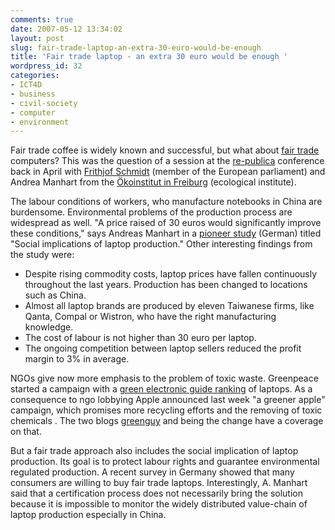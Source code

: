```yaml
---
comments: true
date: 2007-05-12 13:34:02
layout: post
slug: fair-trade-laptop-an-extra-30-euro-would-be-enough
title: 'Fair trade laptop - an extra 30 euro would be enough '
wordpress_id: 32
categories:
- ICT4D
- business
- civil-society
- computer
- environment
---
```


Fair trade coffee is widely known and successful, but what about [fair trade](http://en.wikipedia.org/wiki/Fair_trade) computers? This was the question of  a session at the [re-publica](http://www.re-publica.de/) conference back in April with [Frithjof Schmidt](http://www.frithjof-schmidt.de/) (member of the European parliament) and Andrea Manhart from the [Ökoinstitut in Freiburg](http://www.oeko.de) (ecological institute).

The labour conditions of workers, who manufacture notebooks in China are burdensome. Environmental problems of the production process are widespread as well. "A price raised of 30 euros would significantly improve these conditions," says Andreas Manhart in a [pioneer study](http://www.oeko.de/oekodoc/291/2006-010-de.pdf) (German) titled "Social implications of laptop production." Other interesting findings from the study were:

  * Despite rising commodity costs, laptop prices have fallen continuously throughout the last years. Production has been changed to locations such as China.
  * Almost all laptop brands are produced by eleven Taiwanese firms, like Qanta, Compal or Wistron, who have the right manufacturing knowledge.
  * The cost of labour is not higher than 30 euro per laptop.
  * The ongoing competition between laptop sellers reduced the profit margin to 3% in average.


NGOs give now more emphasis to the problem of toxic waste. Greenpeace started a campaign with a [green electronic guide ranking](http://www.greenpeace.org/international/campaigns/toxics/electronics/how-the-companies-line-up) of laptops. As a consequence to ngo lobbying Apple announced last week "a greener apple" campaign, which promises more recycling efforts and the removing of toxic chemicals . The two blogs [greenguy](http://thegreenguy.typepad.com/thegreenguy/2007/05/greenpeaces_gre.html) and being the change have a coverage on that.

But a fair trade approach also includes the social implication of laptop production. Its goal is to protect labour rights and guarantee environmental regulated production. A recent survey in Germany showed that many consumers are willing to buy fair trade laptops. Interestingly, A. Manhart said that a certification process does not necessarily bring the solution because it is impossible to monitor the widely distributed value-chain of laptop production especially in China.

